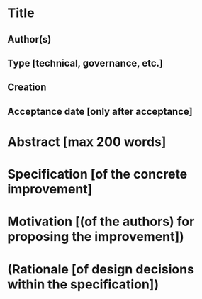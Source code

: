 # Title 

## Author(s)
## Type [technical, governance, etc.]
## Creation
## Acceptance date [only after acceptance]

# Abstract [max 200 words]

# Specification [of the concrete improvement]

# Motivation [(of the authors) for proposing the improvement])

# (Rationale [of design decisions within the specification])
